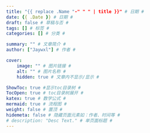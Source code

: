 ```yaml
---
title: "{{ replace .Name "-" " " | title }}" # 日期 #
date: {{ .Date }} # 日期 #
draft: false # 草稿与否 #
tags: [] # 标签 #
categories: [] # 分类 #

summary: "" # 文章简介 #
author: ["Jaywxl"] # 作者 #

cover:
    image: "" # 图片链接 #
    alt: "" # 图片名称 #
    hidden: true # 文章内不显示/显示 #

ShowToc: true #显示toc目录树 #
TocOpen: true # toc目录树展开 #
katex: true # 数学公式 #
mermaid: true # 流程图 #
weight: false # 置顶 #
hidemeta: false # 隐藏页面元素如：作者、时间等 #
# description: "Desc Text." # 单页面标题 #
---
```

